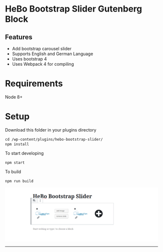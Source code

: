 # HeBo Bootstrap Slider Gutenberg Block

## Features

- Add bootstrap carousel slider
- Supports English and German Language
- Uses bootstrap 4
- Uses Webpack 4 for compiling

# Requirements

Node 8+

# Setup

Download this folder in your plugins directory

```
cd /wp-content/plugins/hebo-bootstrap-slider/
npm install
```
To start developing
```
npm start
```

To build
```
npm run build
```

<img width="963" alt="hebo-bootstrap-slider" src="https://github.com/abohntek/images/raw/master/hebo-bootstrap-slider-edit.png">

---
